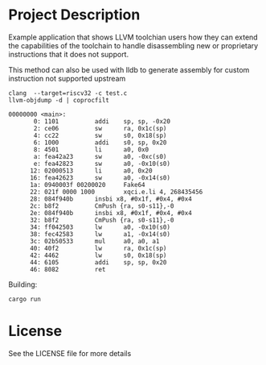 
# Project Description

Example application that shows LLVM toolchian users how they can extend the capabilities of the toolchain 
to handle disassembling new or proprietary instructions that it does not support.

This method can also be used with lldb to generate assembly for custom instruction not supported upstream

```
clang  --target=riscv32 -c test.c 
llvm-objdump -d | coprocfilt 

00000000 <main>:
       0: 1101          addi    sp, sp, -0x20
       2: ce06          sw      ra, 0x1c(sp)
       4: cc22          sw      s0, 0x18(sp)
       6: 1000          addi    s0, sp, 0x20
       8: 4501          li      a0, 0x0
       a: fea42a23      sw      a0, -0xc(s0)
       e: fea42823      sw      a0, -0x10(s0)
      12: 02000513      li      a0, 0x20
      16: fea42623      sw      a0, -0x14(s0)
      1a: 0940003f 00200020     Fake64
      22: 021f 0000 1000        xqci.e.li 4, 268435456
      28: 084f940b      insbi x8, #0x1f, #0x4, #0x4
      2c: b8f2          CmPush {ra, s0-s11},-0
      2e: 084f940b      insbi x8, #0x1f, #0x4, #0x4
      32: b8f2          CmPush {ra, s0-s11},-0
      34: ff042503      lw      a0, -0x10(s0)
      38: fec42583      lw      a1, -0x14(s0)
      3c: 02b50533      mul     a0, a0, a1
      40: 40f2          lw      ra, 0x1c(sp)
      42: 4462          lw      s0, 0x18(sp)
      44: 6105          addi    sp, sp, 0x20
      46: 8082          ret
```

Building:
```
cargo run 
```


# License
See the LICENSE file for more details 
